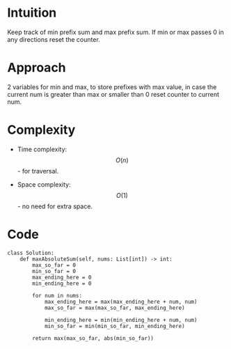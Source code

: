 # Intuition
Keep track of min prefix sum and max prefix sum. If min or max passes 0 in any directions reset the counter.

# Approach
2 variables for min and max, to store prefixes with max value, in case the current num is greater than max or smaller than 0 reset counter to current num.

# Complexity
- Time complexity:
$$O(n)$$ - for traversal.

- Space complexity:
$$O(1)$$ - no need for extra space.

# Code
```python3 []
class Solution:
    def maxAbsoluteSum(self, nums: List[int]) -> int:
        max_so_far = 0
        min_so_far = 0
        max_ending_here = 0
        min_ending_here = 0
        
        for num in nums:
            max_ending_here = max(max_ending_here + num, num)
            max_so_far = max(max_so_far, max_ending_here)
            
            min_ending_here = min(min_ending_here + num, num)
            min_so_far = min(min_so_far, min_ending_here)
        
        return max(max_so_far, abs(min_so_far))

```